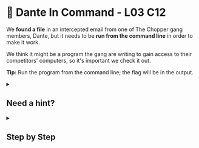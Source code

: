# 🧨 Dante In Command - L03 C12

We **found a file** in an intercepted email from one of The Chopper gang members, Dante, but it needs to be **run from the command line** in order to make it work.

We think it might be a program the gang are writing to gain access to their competitors' computers, so it's important we check it out.  

**Tip:** Run the program from the command line; the flag will be in the output.

<details><summary>

## Need a hint?</summary>

```txt
💡 Hint: Running a file from the command line is actually really straight forward.
   See what happens when you run the file by using `$ ./filename`.
   If you get it right then the flag will be in the output.
```

</details>

<details><summary>

## Step by Step</summary>

- Run `ls` to list directories and find the program we are trying to run.
- Run the command by typing `./passcrack`.

![picture of the command output](/assets/danteincommand1.png)

</details>
